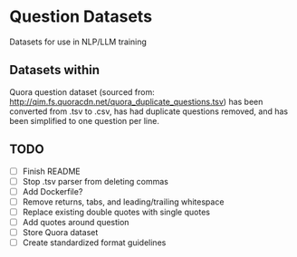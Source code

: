 # Question Datasets

Datasets for use in NLP/LLM training

## Datasets within

Quora question dataset (sourced from: http://qim.fs.quoracdn.net/quora_duplicate_questions.tsv) has been converted from .tsv to .csv, has had duplicate questions removed, and has been simplified to one question per line.

## TODO

- [ ] Finish README
- [ ] Stop .tsv parser from deleting commas
- [ ] Add Dockerfile?
- [ ] Remove returns, tabs, and leading/trailing whitespace
- [ ] Replace existing double quotes with single quotes
- [ ] Add quotes around question
- [ ] Store Quora dataset
- [ ] Create standardized format guidelines
